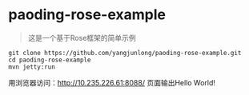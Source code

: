 # paoding-rose-example
> 这是一个基于Rose框架的简单示例

```shell
git clone https://github.com/yangjunlong/paoding-rose-example.git
cd paoding-rose-example
mvn jetty:run
```

用浏览器访问：http://10.235.226.61:8088/ 页面输出Hello World!